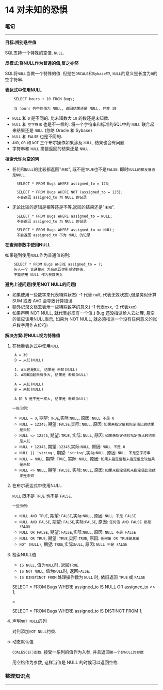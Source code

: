 # 14 对未知的恐惧

### 笔记

---

**目标:辨别悬空值**

SQL支持一个特殊的空值, `NULL`.

**反模式:将NULL作为普通的值,反之亦然**

SQL将`NULL`当做一个特殊的值. 但是在`ORCALE`和`Sybase`中, `NULL`的意义是长度为`0`的空字符串.

**表达式中使用NULL**

		SELECT hours + 10 FROM Bugs;
		
		当 hours 列中的值为 NULL, 返回结果还是 NULL, 并非 10
		
* `NULL` 和 `0` 是不同的. 比未知数大 `10` 的数还是未知数.
* `NULL` 和 `空字符串` 也是不一样的. 将一个字符串和标准的SQL中的 `NULL` 联合起来结果还是 `NULL` (忽略 Oracle 和 Sybase)
* `NULL` 和 `FALSE` 也是不同的. 
* `AND`, `OR` 和 `NOT` 三个布尔操作如果涉及 `NULL`, 结果也会有问题.
* 字符串和 `NULL` 拼接返回的结果还是 `NULL`.

**搜索允许为空的列**

* 任何和`NULL`的比较都返回"`未知`", 既不是`TRUE`也不是`FALSE`. 即时`NULL的相反值也是NULL`.

		SELECT * FROM Bugs WHERE assigned_to = 123;
		
		SELECT * FROM Bugs WHERE NOT (assigned_to = 123);
		不会返回 assigned_to 为 NULL 的记录

* 无论比较的逻辑是相等还是不等,返回的结果还是"`未知`".

		SELECT * FROM Bugs WHERE assigned_to = NULL;
		不会返回 assigned_to 为 NULL 的记录
		
		SELECT * FROM Bugs WHERE assigned_to <> NULL; 
		不会返回 assigned_to 不为 NULL 的记录
		
**在查询参数中使用NULL**

如果碰到使用`NULL`作为普通值的列:

		SELECT * FROM Bugs WHERE assigned_to = ?;
		传入一个 普通整形 为会返回你所期望的值.
		不能使用 NULL 作为参数传入
		
**避免上述问题(使用NOT NULL的问题)**

* 如果使用一些数字来代表特殊状态( -1 代替 null, 代表无效状态),但是类似计算 SUM 或者 AVG 会导致计算错误
* 额外记录文档去表示一些特殊数字的意义( -1 代表xxx, -2 代表xxx)
* 如果声明 NOT NULL, 就代表必须有一个值.( Bug 还没指派给人去处理, 悬空的值应该用NULL表示, 如果为 NOT NULL, 就必须指派一个没有任何意义的账户数字用作占位符)

**解决方案:将NULL视为特殊值**

1. 在标量表达式中使用`NULL`

		A = 30
		B = 未知(NULL)
		
		1. A大还是B大, 结果是 未知(NULL)
		2. A和B加起来有多大, 结果是 未知(NULL)
		
		A = 未知(NULL)
		B = 未知(NULL)
		
		A 和 B 是不是一样大, 结果是 未知(NULL)


	`一些示例`:

	* `NULL = 0`, 期望: `TRUE`,实际:`NULL`, 原因: `NULL 不是 0`
	* `NULL = 12345`, 期望: `FALSE`,实际: `NULL`, 原因: `如果未指定值和指定值比较结果是未知`
	* `NULL <> 12345`, 期望: `TRUE`, 实际: `NULL`, 原因: `如果未指定值和指定值比较结果是未知`
	* `NULL + 12345`, 期望: `12345`,实际:`NULL`, 原因: `NULL 不是 0`
	* `NULL || 'string'`, 期望: `'string'`,实际:`NULL`, 原因: `NULL 不是空字符串`
	* `NULL = NULL`, 期望: `TRUE`, 实际: `NULL`, 原因: `如果未指定值和未指定值比较结果是未知`
	* `NULL <> NULL`, 期望: `FALSE`, 实际: `NULL`, 原因: `如果未指定值和未指定值比较结果是未知`

2. 在布尔表达式中使用NULL

	`NULL` 既不是 `TRUE` 也不是 `FALSE`.
	
	`一些示例`:
	
	* `NULL AND TRUE`, 期望: `FALSE`,实际:`NULL`, 原因: `NULL 不是 FALSE`
	* `NULL AND FALSE`, 期望: `FALSE`,实际:`FALSE`, 原因: `任何值 AND FALSE 都是 FALSE`
	* `NULL OR FALSE`, 期望: `FALSE`,实际:`NULL`, 原因: `NULL 不是 FALSE`
	* `NULL OR TRUE`, 期望: `TRUE`,实际:`TRUE`, 原因: `任何值 OR TRUE是真值`
	* `NOT (NULL)`,  期望: `TRUE`,实际:`NULL`, 原因: `NULL 不是 FALSE`

3. 检索NULL值
	
	* `IS NULL`, 值为`NULL`时, 返回`TRUE`.
	* `IS NOT NULL`, 值为`NULL`时, 返回`FALSE`.
	* `IS DINSTINCT FROM` 处理操作数为 `NULL` 时, 依旧返回 `TRUE` 或 `FALSE`	
	
	SELECT * FROM Bugs WHERE assigned_to IS NULL OR assigned_to <> 1;
	
	=
	
	SELECT * FROM Bugs WHERE assigned_to IS DISTINCT FROM 1;
	
4. 声明`NOT NULL`的列

	对列添加`NOT NULL`约束.

5. 动态默认值

	`COALESCE()函数`. 接受一系列的值作为入参, 并且返回`第一个非NULL的参数`
	
	用空格作为参数, 这样当值是 NULL 的时候可以返回空格.
	


### 整理知识点

---

